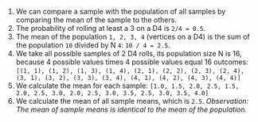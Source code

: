 1. We can compare a sample with the population of all samples by comparing the mean of the sample to the others.
2. The probability of rolling at least a 3 on a D4 is `2/4 = 0.5`.
3. The mean of the population `1, 2, 3, 4` (vertices on a D4) is the sum of the population `10` divided by N `4`: `10 / 4 = 2.5`.
4. We take all possible samples of 2 D4 rolls, its population size N is 16, because 4 possible values times 4 possible values equal 16 outcomes: `[(1, 1), (1, 2), (1, 3), (1, 4), (2, 1), (2, 2), (2, 3), (2, 4), (3, 1), (3, 2), (3, 3), (3, 4), (4, 1), (4, 2), (4, 3), (4, 4)]`
5. We calculate the mean for each sample: `[1.0, 1.5, 2.0, 2.5, 1.5, 2.0, 2.5, 3.0, 2.0, 2.5, 3.0, 3.5, 2.5, 3.0, 3.5, 4.0]`
6. We calculate the mean of all sample means, which is `2.5`. *Observation: The mean of sample means is identical to the mean of the population.*

